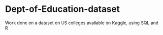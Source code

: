 # Dept-of-Education-dataset
Work done on a dataset on US colleges available on Kaggle, using SQL and R
